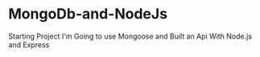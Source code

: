 # MongoDb-and-NodeJs
 Starting Project I'm Going to use Mongoose and Built an Api With Node.js and Express 
